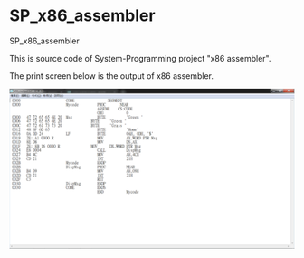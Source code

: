 # SP_x86_assembler
SP_x86_assembler

This is source code of System-Programming project "x86 assembler".

The print screen below is the output of x86 assembler.

![image](https://github.com/waynelin8804/SP_x86_assembler/blob/main/printscreen.png)
